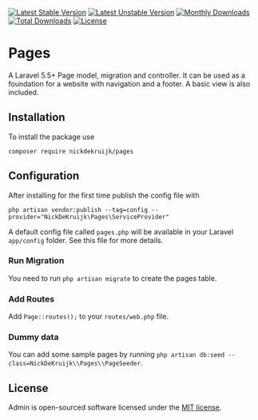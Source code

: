 [![Latest Stable Version](https://poser.pugx.org/nickdekruijk/pages/v/stable)](https://packagist.org/packages/nickdekruijk/pages)
[![Latest Unstable Version](https://poser.pugx.org/nickdekruijk/pages/v/unstable)](https://packagist.org/packages/nickdekruijk/pages)
[![Monthly Downloads](https://poser.pugx.org/nickdekruijk/pages/d/monthly)](https://packagist.org/packages/nickdekruijk/pages)
[![Total Downloads](https://poser.pugx.org/nickdekruijk/pages/downloads)](https://packagist.org/packages/nickdekruijk/pages)
[![License](https://poser.pugx.org/nickdekruijk/pages/license)](https://packagist.org/packages/nickdekruijk/pages)

# Pages
A Laravel 5.5+ Page model, migration and controller. It can be used as a foundation for a website with navigation and a footer. A basic view is also included.

## Installation
To install the package use

`composer require nickdekruijk/pages`

## Configuration
After installing for the first time publish the config file with 

`php artisan vendor:publish --tag=config --provider="NickDeKruijk\Pages\ServiceProvider"` 

A default config file called `pages.php` will be available in your Laravel `app/config` folder. See this file for more details.

### Run Migration
You need to run `php artisan migrate` to create the pages table.

### Add Routes
Add `Page::routes();` to your `routes/web.php` file.

### Dummy data
You can add some sample pages by running `php artisan db:seed --class=NickDeKruijk\\Pages\\PageSeeder`.

## License
Admin is open-sourced software licensed under the [MIT license](https://opensource.org/licenses/MIT).
